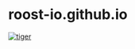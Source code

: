 # roost-io.github.io

 [![tiger](https://upload.wikimedia.org/wikipedia/commons/5/56/Tiger.50.jpg)](https://zb.io)
